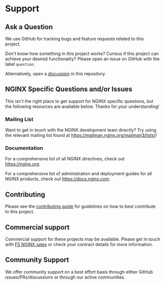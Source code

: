 # Support

## Ask a Question

We use GitHub for tracking bugs and feature requests related to this project.

Don't know how something in this project works? Curious if this project can achieve your desired functionality? Please open an issue on GitHub with the label `question`.

Alternatively, open a [discussion](https://github.com/nginxinc/oss-docs/discussions) in this repository.

## NGINX Specific Questions and/or Issues

This isn't the right place to get support for NGINX specific questions, but the following resources are available below. Thanks for your understanding!

### Mailing List

Want to get in touch with the NGINX development team directly? Try using the relevant mailing list found at <https://mailman.nginx.org/mailman3/lists/>!

### Documentation

For a comprehensive list of all NGINX directives, check out <https://nginx.org>.

For a comprehensive list of administration and deployment guides for all NGINX products, check out <https://docs.nginx.com>.

## Contributing

Please see the [contributing guide](/CONTRIBUTING.md) for guidelines on how to best contribute to this project.

## Commercial support

Commercial support for these projects may be available. Please get in touch with [F5 NGINX sales](https://www.f5.com/products/get-f5) or check your contract details for more information.

## Community Support

We offer community support on a best effort basis through either GitHub issues/PRs/discussions or through our active communities.
